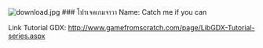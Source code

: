 <img src="https://www.picz.in.th/images/2017/10/27/download.jpg" alt="download.jpg" border="0" />
### โปรเจคเกมจาวา
Name: Catch me if you can

Link Tutorial GDX:  http://www.gamefromscratch.com/page/LibGDX-Tutorial-series.aspx


